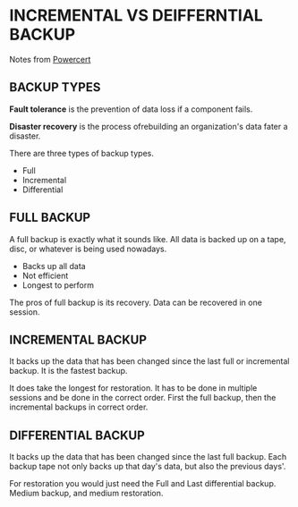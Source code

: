 # INCREMENTAL VS DEIFFERNTIAL BACKUP

Notes from [Powercert](https://www.youtube.com/watch?v=o-83E6levzM)

## BACKUP TYPES

**Fault tolerance** is the prevention of data loss if a component fails.

**Disaster recovery** is the process ofrebuilding an organization's data fater a disaster.

There are three types of backup types.

- Full
- Incremental
- Differential

## FULL BACKUP

A full backup is exactly what it sounds like. All data is backed up on a tape, disc, or whatever is being used nowadays. 

- Backs up all data
- Not efficient
- Longest to perform

The pros of full backup is its recovery. Data can be recovered in one session.

## INCREMENTAL BACKUP

It backs up the data that has been changed since the last full or incremental backup. It is the fastest backup.

It does take the longest for restoration. It has to be done in multiple sessions and be done in the correct order. First the full backup, then the incremental backups in correct order. 

## DIFFERENTIAL BACKUP

It backs up the data that has been changed since the last full backup. Each backup tape not only backs up that day's data, but also the previous days'.

For restoration you would just need the Full and Last differential backup. Medium backup, and medium restoration.